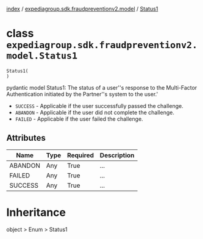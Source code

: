 [index](index.md) / [expediagroup.sdk.fraudpreventionv2.model](expediagroup.sdk.fraudpreventionv2.model.md) / [Status1](Status1.md)
# class `expediagroup.sdk.fraudpreventionv2.model.Status1`
```
Status1(
)
```

pydantic model Status1: The status of a user''s response to the Multi-Factor Authentication initiated by the Partner''s system to the user.'
- `SUCCESS` - Applicable if the user successfully passed the challenge.
- `ABANDON` - Applicable if the user did not complete the challenge.
- `FAILED` - Applicable if the user failed the challenge.



## Attributes
    
    
        
    
        
    
        
    

|   Name  | Type | Required | Description |
|---------|------|----------|-------------|
| ABANDON | Any  |   True   |     ...     |
|  FAILED | Any  |   True   |     ...     |
| SUCCESS | Any  |   True   |     ...     |










# Inheritance
object > Enum > Status1